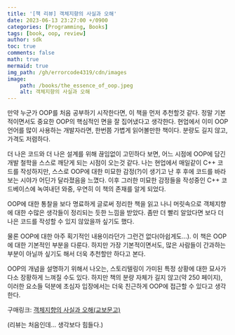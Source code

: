 ```yaml
---
title: '[책 리뷰] 객체지향의 사실과 오해'
date: 2023-06-13 23:27:00 +/0900
categories: [Programming, Books]
tags: [book, oop, review]
author: sdk
toc: true
comments: false 
math: true 
mermaid: true 
img_path: /gh/errorcode4319/cdn/images
image:
    path: /books/the_essence_of_oop.jpeg
    alt: 객체지향의 사실과 오해
---
```



만약 누군가 OOP를 처음 공부하기 시작한다면, 이 책을 먼저 추천할것 같다.
정말 기본적이면서도 중요한 OOP의 핵심적인 면을 잘 집어냈다고 생각한다.
현업에서 이미 OOP언어를 많이 사용하는 개발자라면, 한번쯤 가볍게 읽어볼만한 책이다. 
분량도 길지 않고, 가격도 저렴하다.

더 나은 코드와 더 나은 설계를 위해 끊임없이 고민하다 보면, 
어느 시점에 OOP에 담긴 개발 철학을 스스로 깨닫게 되는 시점이 오는것 같다. 
나는 현업에서 매일같이 C++ 코드를 작성하지만, 
스스로 OOP에 대한 미묘한 감정(?)이 생기고 난 후 후에 코드를 바라보는 시야가 어딘가 달라졌음을 느꼈다. 
이후 그러한 미묘한 감정들을 작성중인 C++ 코드베이스에 녹여내던 와중, 우연히 이 책의 존재를 알게 되었다. 

OOP에 대한 통찰을 보다 명료하게 글로써 정리한 책을 읽고 나니 
머릿속으로 객체지향에 대한 수많은 생각들이 정리되는 듯한 느낌을 받았다.
좀만 더 빨리 알았다면 보다 더 나은 코드를 작성할 수 있지 않았을까 싶기도 했다.

물론 OOP에 대한 아주 획기적인 내용이라던가 그런건 없다(아쉽게도...). 이 책은 OOP에 대한 기본적인 부분을 다룬다.
하지만 가장 기본적이면서도, 많은 사람들이 간과하는 부분이 아닐까 싶기도 해서 더욱 추천할만 하다고 본다.

OOP의 개념을 설명하기 위해서 나오는, 
스토리텔링이 가미된 특정 상황에 대한 묘사가 다소 장황하게 느껴질 수도 있다.
하지만 책의 분량 자체가 길지 않고(약 250 페이지), 
이러한 요소들 덕분에 초심자 입장에서는 더욱 친근하게 OOP에 접근할 수 있다고 생각한다. 

구매링크: [객체지향의 사실과 오해(교보문고)](https://product.kyobobook.co.kr/detail/S000001628109)


(리뷰는 처음인데... 생각보다 힘들다.)